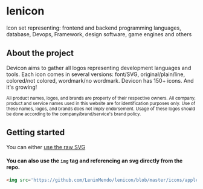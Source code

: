 # lenicon
Icon set representing: frontend and backend programming languages, database, Devops, Framework, design software, game engines and others

<h2 id="about">About the project</h2>
<p>
    Devicon aims to gather all logos representing development languages and tools.
    Each icon comes in several versions: font/SVG, original/plain/line, colored/not colored, wordmark/no wordmark.
    Devicon has 150+ icons. And it's growing!<br />
</p>

<sub>
    All product names, logos, and brands are property of their respective owners. All company, product and service 
    names used in this website are for identification purposes only. Use of these names, logos, and brands does not 
    imply endorsement. Usage of these logos should be done according to the company/brand/service's brand policy.
</sub>
<h2 id="getting-started">Getting started</h2>
<p>
    You can either <a href="#getting-started-svg">use the raw SVG</a>
</p>


<h4>You can also use the <code>img</code> tag and referencing an svg directly from the repo.</h4>

```html
<img src='https://github.com/LeninMendo/lenicon/blob/master/icons/apple/apple-original.svg'>
```
